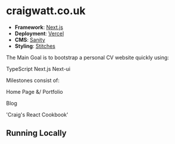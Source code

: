 # craigwatt.co.uk

- **Framework**: [Next.js](https://nextjs.org/)
- **Deployment**: [Vercel](https://vercel.com)
- **CMS**: [Sanity](https://www.sanity.io/)
- **Styling**: [Stitches](https://stitches.dev/)

The Main Goal is to bootstrap a personal CV website quickly using:

TypeScript
Next.js
Next-ui

Milestones consist of:

Home Page &/ Portfolio

Blog

'Craig's React Cookbook'

## Running Locally

```Good Luck!
```